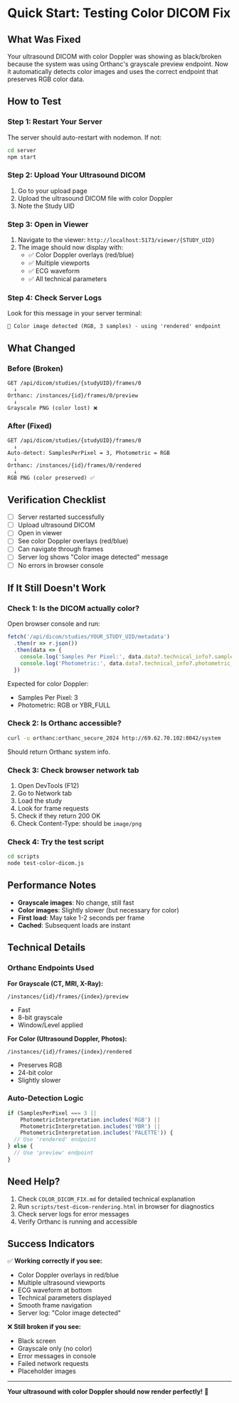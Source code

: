 # Quick Start: Testing Color DICOM Fix

## What Was Fixed
Your ultrasound DICOM with color Doppler was showing as black/broken because the system was using Orthanc's grayscale preview endpoint. Now it automatically detects color images and uses the correct endpoint that preserves RGB color data.

## How to Test

### Step 1: Restart Your Server
The server should auto-restart with nodemon. If not:
```bash
cd server
npm start
```

### Step 2: Upload Your Ultrasound DICOM
1. Go to your upload page
2. Upload the ultrasound DICOM file with color Doppler
3. Note the Study UID

### Step 3: Open in Viewer
1. Navigate to the viewer: `http://localhost:5173/viewer/{STUDY_UID}`
2. The image should now display with:
   - ✅ Color Doppler overlays (red/blue)
   - ✅ Multiple viewports
   - ✅ ECG waveform
   - ✅ All technical parameters

### Step 4: Check Server Logs
Look for this message in your server terminal:
```
🎨 Color image detected (RGB, 3 samples) - using 'rendered' endpoint
```

## What Changed

### Before (Broken)
```
GET /api/dicom/studies/{studyUID}/frames/0
  ↓
Orthanc: /instances/{id}/frames/0/preview
  ↓
Grayscale PNG (color lost) ❌
```

### After (Fixed)
```
GET /api/dicom/studies/{studyUID}/frames/0
  ↓
Auto-detect: SamplesPerPixel = 3, Photometric = RGB
  ↓
Orthanc: /instances/{id}/frames/0/rendered
  ↓
RGB PNG (color preserved) ✅
```

## Verification Checklist

- [ ] Server restarted successfully
- [ ] Upload ultrasound DICOM
- [ ] Open in viewer
- [ ] See color Doppler overlays (red/blue)
- [ ] Can navigate through frames
- [ ] Server log shows "Color image detected" message
- [ ] No errors in browser console

## If It Still Doesn't Work

### Check 1: Is the DICOM actually color?
Open browser console and run:
```javascript
fetch('/api/dicom/studies/YOUR_STUDY_UID/metadata')
  .then(r => r.json())
  .then(data => {
    console.log('Samples Per Pixel:', data.data?.technical_info?.samples_per_pixel);
    console.log('Photometric:', data.data?.technical_info?.photometric_interpretation);
  })
```

Expected for color Doppler:
- Samples Per Pixel: 3
- Photometric: RGB or YBR_FULL

### Check 2: Is Orthanc accessible?
```bash
curl -u orthanc:orthanc_secure_2024 http://69.62.70.102:8042/system
```

Should return Orthanc system info.

### Check 3: Check browser network tab
1. Open DevTools (F12)
2. Go to Network tab
3. Load the study
4. Look for frame requests
5. Check if they return 200 OK
6. Check Content-Type: should be `image/png`

### Check 4: Try the test script
```bash
cd scripts
node test-color-dicom.js
```

## Performance Notes

- **Grayscale images**: No change, still fast
- **Color images**: Slightly slower (but necessary for color)
- **First load**: May take 1-2 seconds per frame
- **Cached**: Subsequent loads are instant

## Technical Details

### Orthanc Endpoints Used

**For Grayscale (CT, MRI, X-Ray):**
```
/instances/{id}/frames/{index}/preview
```
- Fast
- 8-bit grayscale
- Window/Level applied

**For Color (Ultrasound Doppler, Photos):**
```
/instances/{id}/frames/{index}/rendered
```
- Preserves RGB
- 24-bit color
- Slightly slower

### Auto-Detection Logic
```javascript
if (SamplesPerPixel === 3 || 
    PhotometricInterpretation.includes('RGB') ||
    PhotometricInterpretation.includes('YBR') ||
    PhotometricInterpretation.includes('PALETTE')) {
  // Use 'rendered' endpoint
} else {
  // Use 'preview' endpoint
}
```

## Need Help?

1. Check `COLOR_DICOM_FIX.md` for detailed technical explanation
2. Run `scripts/test-dicom-rendering.html` in browser for diagnostics
3. Check server logs for error messages
4. Verify Orthanc is running and accessible

## Success Indicators

✅ **Working correctly if you see:**
- Color Doppler overlays in red/blue
- Multiple ultrasound viewports
- ECG waveform at bottom
- Technical parameters displayed
- Smooth frame navigation
- Server log: "Color image detected"

❌ **Still broken if you see:**
- Black screen
- Grayscale only (no color)
- Error messages in console
- Failed network requests
- Placeholder images

---

**Your ultrasound with color Doppler should now render perfectly!** 🎉
